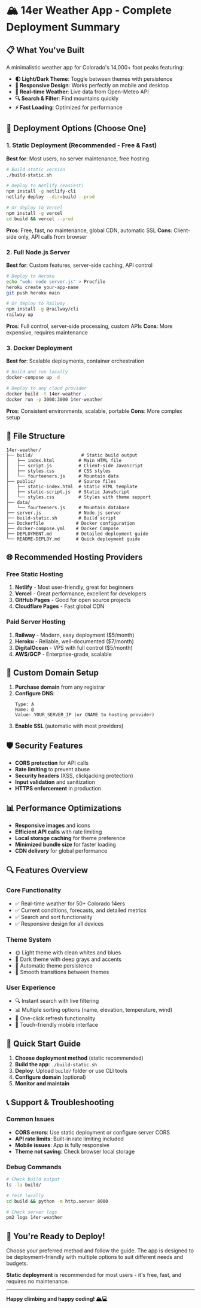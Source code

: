# 🏔️ 14er Weather App - Complete Deployment Summary

## 📋 What You've Built

A minimalistic weather app for Colorado's 14,000+ foot peaks featuring:

- **🌓 Light/Dark Theme**: Toggle between themes with persistence
- **📱 Responsive Design**: Works perfectly on mobile and desktop
- **🔄 Real-time Weather**: Live data from Open-Meteo API
- **🔍 Search & Filter**: Find mountains quickly
- **⚡ Fast Loading**: Optimized for performance

## 🚀 Deployment Options (Choose One)

### 1. Static Deployment (Recommended - Free & Fast)

**Best for**: Most users, no server maintenance, free hosting

```bash
# Build static version
./build-static.sh

# Deploy to Netlify (easiest)
npm install -g netlify-cli
netlify deploy --dir=build --prod

# Or deploy to Vercel
npm install -g vercel
cd build && vercel --prod
```

**Pros**: Free, fast, no maintenance, global CDN, automatic SSL
**Cons**: Client-side only, API calls from browser

### 2. Full Node.js Server

**Best for**: Custom features, server-side caching, API control

```bash
# Deploy to Heroku
echo "web: node server.js" > Procfile
heroku create your-app-name
git push heroku main

# Or deploy to Railway
npm install -g @railway/cli
railway up
```

**Pros**: Full control, server-side processing, custom APIs
**Cons**: More expensive, requires maintenance

### 3. Docker Deployment

**Best for**: Scalable deployments, container orchestration

```bash
# Build and run locally
docker-compose up -d

# Deploy to any cloud provider
docker build -t 14er-weather .
docker run -p 3000:3000 14er-weather
```

**Pros**: Consistent environments, scalable, portable
**Cons**: More complex setup

## 📁 File Structure

```
14er-weather/
├── build/                  # Static build output
│   ├── index.html         # Main HTML file
│   ├── script.js          # Client-side JavaScript
│   ├── styles.css         # CSS styles
│   └── fourteeners.js     # Mountain data
├── public/                # Source files
│   ├── static-index.html  # Static HTML template
│   ├── static-script.js   # Static JavaScript
│   └── styles.css         # Styles with theme support
├── data/
│   └── fourteeners.js     # Mountain database
├── server.js              # Node.js server
├── build-static.sh        # Build script
├── Dockerfile            # Docker configuration
├── docker-compose.yml    # Docker Compose
├── DEPLOYMENT.md         # Detailed deployment guide
└── README-DEPLOY.md      # Quick deployment guide
```

## 🌐 Recommended Hosting Providers

### Free Static Hosting

1. **Netlify** - Most user-friendly, great for beginners
2. **Vercel** - Great performance, excellent for developers
3. **GitHub Pages** - Good for open source projects
4. **Cloudflare Pages** - Fast global CDN

### Paid Server Hosting

1. **Railway** - Modern, easy deployment ($5/month)
2. **Heroku** - Reliable, well-documented ($7/month)
3. **DigitalOcean** - VPS with full control ($5/month)
4. **AWS/GCP** - Enterprise-grade, scalable

## 🔧 Custom Domain Setup

1. **Purchase domain** from any registrar
2. **Configure DNS**:
   ```
   Type: A
   Name: @
   Value: YOUR_SERVER_IP (or CNAME to hosting provider)
   ```
3. **Enable SSL** (automatic with most providers)

## 🛡️ Security Features

- **CORS protection** for API calls
- **Rate limiting** to prevent abuse
- **Security headers** (XSS, clickjacking protection)
- **Input validation** and sanitization
- **HTTPS enforcement** in production

## 📊 Performance Optimizations

- **Responsive images** and icons
- **Efficient API calls** with rate limiting
- **Local storage caching** for theme preference
- **Minimized bundle size** for faster loading
- **CDN delivery** for global performance

## 🔍 Features Overview

### Core Functionality

- ✅ Real-time weather for 50+ Colorado 14ers
- ✅ Current conditions, forecasts, and detailed metrics
- ✅ Search and sort functionality
- ✅ Responsive design for all devices

### Theme System

- 🌞 Light theme with clean whites and blues
- 🌙 Dark theme with deep grays and accents
- 💾 Automatic theme persistence
- 🎨 Smooth transitions between themes

### User Experience

- 🔍 Instant search with live filtering
- 📊 Multiple sorting options (name, elevation, temperature, wind)
- 🔄 One-click refresh functionality
- 📱 Touch-friendly mobile interface

## 🎯 Quick Start Guide

1. **Choose deployment method** (static recommended)
2. **Build the app**: `./build-static.sh`
3. **Deploy**: Upload `build/` folder or use CLI tools
4. **Configure domain** (optional)
5. **Monitor and maintain**

## 📞 Support & Troubleshooting

### Common Issues

- **CORS errors**: Use static deployment or configure server CORS
- **API rate limits**: Built-in rate limiting included
- **Mobile issues**: App is fully responsive
- **Theme not saving**: Check browser local storage

### Debug Commands

```bash
# Check build output
ls -la build/

# Test locally
cd build && python -m http.server 8000

# Check server logs
pm2 logs 14er-weather
```

## 🎉 You're Ready to Deploy!

Choose your preferred method and follow the guide. The app is designed to be deployment-friendly with multiple options to suit different needs and budgets.

**Static deployment** is recommended for most users - it's free, fast, and requires no maintenance.

---

**Happy climbing and happy coding! 🏔️💻**
